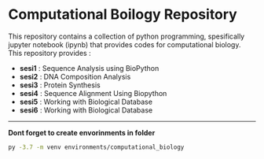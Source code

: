 # Computational Boilogy Repository

This repository contains a collection of python programming, spesifically jupyter notebook (ipynb)
that provides codes for computational biology. This repository provides :
- **sesi1** : Sequence Analysis using BioPython
- **sesi2** : DNA Composition Analysis
- **sesi3** : Protein Synthesis
- **sesi4** : Sequence Alignment Using Biopython
- **sesi5** : Working with Biological Database
- **sesi6** : Working with Biological Database
---
**Dont forget to create envorinments in folder**
```bash
py -3.7 -m venv environments/computational_biology
```
